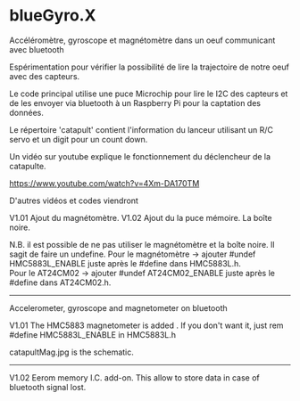 # blueGyro.X

Accéléromètre, gyroscope et magnétomètre dans un oeuf communicant avec bluetooth

Espérimentation pour vérifier la possibilité de lire la trajectoire de notre oeuf
avec des capteurs.

Le code principal utilise une puce Microchip pour lire le I2C des capteurs et de les envoyer
via bluetooth à un Raspberry Pi pour la captation des données.

Le répertoire 'catapult' contient l'information du lanceur utilisant un R/C servo et un digit
pour un count down.

Un vidéo sur youtube explique le fonctionnement du déclencheur de la catapulte.

https://www.youtube.com/watch?v=4Xm-DA170TM

D'autres vidéos et codes viendront 


V1.01 Ajout du magnétomètre.
V1.02 Ajout du la puce mémoire. La boîte noire.

N.B. il est possible de ne pas utiliser le magnétomètre et la boîte noire. Il sagit de faire un undefine.
Pour le magnétomètre  ->  ajouter #undef HMC5883L_ENABLE  juste après le #define dans HMC5883L.h.<br>
Pour le AT24CM02      ->  ajouter #undef AT24CM02_ENABLE juste après le #define dans AT24CM02.h.




-------


Accelerometer, gyroscope and magnetometer on bluetooth


V1.01 The HMC5883 magnetometer is added . If you don't want it, just rem #define HMC5883L_ENABLE in HMC5883L.h

catapultMag.jpg is the schematic.

-------
V1.02 Eerom memory I.C. add-on.  This allow to store data in case of bluetooth signal lost.

